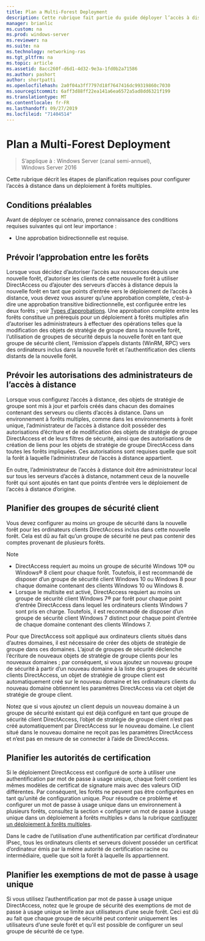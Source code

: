```yaml
---
title: Plan a Multi-Forest Deployment
description: Cette rubrique fait partie du guide déployer l’accès à distance dans un environnement à plusieurs forêts dans Windows Server 2016.
manager: brianlic
ms.custom: na
ms.prod: windows-server
ms.reviewer: na
ms.suite: na
ms.technology: networking-ras
ms.tgt_pltfrm: na
ms.topic: article
ms.assetid: 8acc260f-d6d1-4d32-9e3a-1fd0b2a71586
ms.author: pashort
author: shortpatti
ms.openlocfilehash: 2a0f04a3ff7797d18f7647416dc99319860c7030
ms.sourcegitcommit: 6aff3d88ff22ea141a6ea6572a5ad8dd6321f199
ms.translationtype: MT
ms.contentlocale: fr-FR
ms.lasthandoff: 09/27/2019
ms.locfileid: "71404514"
---
```

# <a name="plan-a-multi-forest-deployment"></a>Plan a Multi-Forest Deployment

>S’applique à : Windows Server (canal semi-annuel), Windows Server 2016

Cette rubrique décrit les étapes de planification requises pour configurer l’accès à distance dans un déploiement à forêts multiples.  
  
## <a name="prerequisites"></a>Conditions préalables  
Avant de déployer ce scénario, prenez connaissance des conditions requises suivantes qui ont leur importance :  
  
-   Une approbation bidirectionnelle est requise.  
  
## <a name="plan-trust-between-forests"></a>Prévoir l’approbation entre les forêts  
Lorsque vous décidez d’autoriser l’accès aux ressources depuis une nouvelle forêt, d’autoriser les clients de cette nouvelle forêt à utiliser DirectAccess ou d’ajouter des serveurs d’accès à distance depuis la nouvelle forêt en tant que points d’entrée vers le déploiement de l’accès à distance, vous devez vous assurer qu’une approbation complète, c’est-à-dire une approbation transitive bidirectionnelle, est configurée entre les deux forêts ; voir [Types d’approbations](https://technet.microsoft.com/library/cc775736.aspx). Une approbation complète entre les forêts constitue un prérequis pour un déploiement à forêts multiples afin d’autoriser les administrateurs à effectuer des opérations telles que la modification des objets de stratégie de groupe dans la nouvelle forêt, l’utilisation de groupes de sécurité depuis la nouvelle forêt en tant que groupe de sécurité client, l’émission d’appels distants (WinRM, RPC) vers des ordinateurs inclus dans la nouvelle forêt et l’authentification des clients distants de la nouvelle forêt.  
  
## <a name="plan-remote-access-administrator-permissions"></a>Prévoir les autorisations des administrateurs de l’accès à distance  
Lorsque vous configurez l’accès à distance, des objets de stratégie de groupe sont mis à jour et parfois créés dans chacun des domaines contenant des serveurs ou clients d’accès à distance. Dans un environnement à forêts multiples, comme dans les environnements à forêt unique, l’administrateur de l’accès à distance doit posséder des autorisations d’écriture et de modification des objets de stratégie de groupe DirectAccess et de leurs filtres de sécurité, ainsi que des autorisations de création de liens pour les objets de stratégie de groupe DirectAccess dans toutes les forêts impliquées. Ces autorisations sont requises quelle que soit la forêt à laquelle l’administrateur de l’accès à distance appartient.  
  
En outre, l’administrateur de l’accès à distance doit être administrateur local sur tous les serveurs d’accès à distance, notamment ceux de la nouvelle forêt qui sont ajoutés en tant que points d’entrée vers le déploiement de l’accès à distance d’origine.  
  
## <a name="ClientSG"></a>Planifier des groupes de sécurité client  
Vous devez configurer au moins un groupe de sécurité dans la nouvelle forêt pour les ordinateurs clients DirectAccess inclus dans cette nouvelle forêt. Cela est dû au fait qu’un groupe de sécurité ne peut pas contenir des comptes provenant de plusieurs forêts.  
  
> [!NOTE]  
> -   DirectAccess requiert au moins un groupe de sécurité Windows 10&reg; ou Windows&reg; 8 client pour chaque forêt. Toutefois, il est recommandé de disposer d’un groupe de sécurité client Windows 10 ou Windows 8 pour chaque domaine contenant des clients Windows 10 ou Windows 8.  
> -   Lorsque le multisite est activé, DirectAccess requiert au moins un groupe de sécurité client Windows 7&reg; par forêt pour chaque point d’entrée DirectAccess dans lequel les ordinateurs clients Windows 7 sont pris en charge. Toutefois, il est recommandé de disposer d’un groupe de sécurité client Windows 7 distinct pour chaque point d’entrée de chaque domaine contenant des clients Windows 7.  
>   
> Pour que DirectAccess soit appliqué aux ordinateurs clients situés dans d’autres domaines, il est nécessaire de créer des objets de stratégie de groupe dans ces domaines. L’ajout de groupes de sécurité déclenche l’écriture de nouveaux objets de stratégie de groupe clients pour les nouveaux domaines ; par conséquent, si vous ajoutez un nouveau groupe de sécurité à partir d’un nouveau domaine à la liste des groupes de sécurité clients DirectAccess, un objet de stratégie de groupe client est automatiquement créé sur le nouveau domaine et les ordinateurs clients du nouveau domaine obtiennent les paramètres DirectAccess via cet objet de stratégie de groupe client.  
>   
> Notez que si vous ajoutez un client depuis un nouveau domaine à un groupe de sécurité existant qui est déjà configuré en tant que groupe de sécurité client DirectAccess, l’objet de stratégie de groupe client n’est pas créé automatiquement par DirectAccess sur le nouveau domaine. Le client situé dans le nouveau domaine ne reçoit pas les paramètres DirectAccess et n’est pas en mesure de se connecter à l’aide de DirectAccess.  
  
## <a name="plan-certification-authorities"></a>Planifier les autorités de certification  
Si le déploiement DirectAccess est configuré de sorte à utiliser une authentification par mot de passe à usage unique, chaque forêt contient les mêmes modèles de certificat de signature mais avec des valeurs OID différentes. Par conséquent, les forêts ne peuvent pas être configurées en tant qu’unité de configuration unique. Pour résoudre ce problème et configurer un mot de passe à usage unique dans un environnement à plusieurs forêts, consultez la section « configurer un mot de passe à usage unique dans un déploiement à forêts multiples » dans la rubrique [configurer un déploiement à forêts multiples](Configure-a-Multi-Forest-Deployment.md).  
  
Dans le cadre de l’utilisation d’une authentification par certificat d’ordinateur IPsec, tous les ordinateurs clients et serveurs doivent posséder un certificat d’ordinateur émis par la même autorité de certification racine ou intermédiaire, quelle que soit la forêt à laquelle ils appartiennent.  
  
## <a name="plan-otp-exemptions"></a>Planifier les exemptions de mot de passe à usage unique  
Si vous utilisez l’authentification par mot de passe à usage unique DirectAccess, notez que le groupe de sécurité des exemptions de mot de passe à usage unique se limite aux utilisateurs d’une seule forêt. Ceci est dû au fait que chaque groupe de sécurité peut contenir uniquement les utilisateurs d’une seule forêt et qu’il est possible de configurer un seul groupe de sécurité de ce type.  
  


